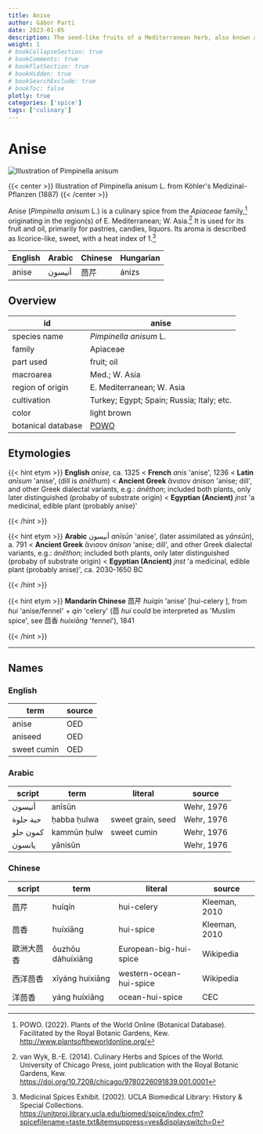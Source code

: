 ```yaml
---
title: Anise
author: Gábor Parti
date: 2023-01-05
description: The seed-like fruits of a Mediterranean herb, also known as aniseed.
weight: 1
# bookCollapseSection: true
# bookComments: true
# bookFlatSection: true
# bookHidden: true
# bookSearchExclude: true
# bookToc: false
plotly: true
categories: ['spice']
tags: ['culinary']
---
```


# Anise

![Illustration of Pimpinella anisum](/spice/images/kohler/anise.png)

{{< center >}}
Illustration of Pimpinella anisum L. from Köhler's Medizinal-Pflanzen (1887)
{{< /center >}}

Anise (*Pimpinella anisum* L.) is a culinary spice from the *Apiaceae* family,[^powo] originating in the region(s) of E. Mediterranean; W. Asia.[^van_wyk_culinary_2014] It is used for its fruit and oil, primarily for pastries, candies, liquors. Its aroma is described as licorice-like, sweet, with a heat index of 1.[^ucla_medicinal_2002]

|English|Arabic|Chinese|Hungarian|
|-------|------|-------|---------|
| anise |أنيسون|   茴芹  |  ánizs  |

## Overview

|        id        |                       anise                       |
|------------------|---------------------------------------------------|
|   species name   |               *Pimpinella anisum* L.              |
|      family      |                      Apiaceae                     |
|     part used    |                     fruit; oil                    |
|     macroarea    |                   Med.; W. Asia                   |
| region of origin |             E. Mediterranean; W. Asia             |
|    cultivation   |     Turkey; Egypt; Spain; Russia; Italy; etc.     |
|       color      |                    light brown                    |
|botanical database|[POWO](https://powo.science.kew.org/taxon/846658-1)|

## Etymologies

{{< hint etym >}}
**English** *anise*, ca. 1325 < **French** *anis* 'anise', 1236 < **Latin** *anīsum* 'anise', (dill is *anēthum*) < **Ancient Greek** ἄνισον *ánison* 'anise; dill', and other Greek dialectal variants, e.g.: *ánēthon*; included both plants, only later distinguished (probaby of substrate origin) < **Egyptian (Ancient)** *jnst* 'a medicinal, edible plant (probably anise)'



{{< /hint >}}

{{< hint etym >}}
**Arabic** أنيسون *anīsūn* 'anise', (later assimilated as *yānsūn*), a. 791 < **Ancient Greek** ἄνισον *ánison* 'anise; dill', and other Greek dialectal variants, e.g.: *ánēthon*; included both plants, only later distinguished (probaby of substrate origin) < **Egyptian (Ancient)** *jnst* 'a medicinal, edible plant (probably anise)', ca. 2030-1650 BC



{{< /hint >}}

{{< hint etym >}}
**Mandarin Chinese** 茴芹 *huíqín* 'anise' [hui-celery ], from *hui* 'anise/fennel' + *qin* 'celery' (茴 *huí* could be interpreted as 'Muslim spice', see 茴香 *huíxiāng* 'fennel'), 1841



{{< /hint >}}

***

## Names

### English

|    term   |source|
|-----------|------|
|   anise   |  OED |
|  aniseed  |  OED |
|sweet cumin|  OED |

### Arabic

| script |    term   |     literal     |  source  |
|--------|-----------|-----------------|----------|
| أنيسون |   anīsūn  |                 |Wehr, 1976|
|حبة حلوة|ḥabba ḥulwa|sweet grain, seed|Wehr, 1976|
|كمون حلو|kammūn ḥulw|   sweet cumin   |Wehr, 1976|
| يانسون |  yānisūn  |                 |Wehr, 1976|

### Chinese

|script|       term      |        literal        |    source   |
|------|-----------------|-----------------------|-------------|
|  茴芹  |      huíqín     |       hui-celery      |Kleeman, 2010|
|  茴香  |     huíxiāng    |       hui-spice       |Kleeman, 2010|
| 歐洲大茴香|ōuzhōu dàhuíxiāng| European-big-hui-spice|  Wikipedia  |
| 西洋茴香 | xīyáng huíxiāng |western-ocean-hui-spice|  Wikipedia  |
|  洋茴香 |  yáng huíxiāng  |    ocean-hui-spice    |     CEC     |

[^powo]: POWO. (2022). Plants of the World Online (Botanical Database). Facilitated by the Royal Botanic Gardens, Kew. http://www.plantsoftheworldonline.org/
[^van_wyk_culinary_2014]: van Wyk, B.-E. (2014). Culinary Herbs and Spices of the World. University of Chicago Press, joint publication with the Royal Botanic Gardens, Kew. https://doi.org/10.7208/chicago/9780226091839.001.0001
[^ucla_medicinal_2002]: Medicinal Spices Exhibit. (2002). UCLA Biomedical Library: History & Special Collections. https://unitproj.library.ucla.edu/biomed/spice/index.cfm?spicefilename=taste.txt&itemsuppress=yes&displayswitch=0


